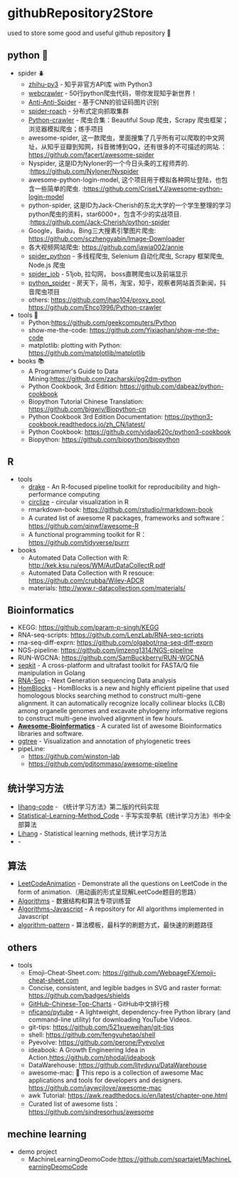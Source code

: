 # githubRepository2Store
used to store some good and useful github repository :floppy_disk:


## python :snake:
+ spider :beetle:
  + [zhihu-py3](https://github.com/7sDream/zhihu-py3) - 知乎非官方API库 with Python3
  + [webcrawler](https://github.com/huntingzhu/webcrawler) - 50行python爬虫代码，带你发现知乎新世界！
  + [Anti-Anti-Spider](https://github.com/luyishisi/Anti-Anti-Spider) - 基于CNN的验证码图片识别
  + [spider-roach](https://github.com/weizetao/spider-roach) - 分布式定向抓取集群
  + [Python-crawler](https://github.com/Ehco1996/Python-crawler) - 爬虫合集：Beautiful Soup 爬虫，Scrapy 爬虫框架； 浏览器模拟爬虫；练手项目
  + awesome-spider, 这一款爬虫，里面搜集了几乎所有可以爬取的中文网址，从知乎豆瓣到知网，抖音微博到QQ，还有很多的不可描述的网站.：https://github.com/facert/awesome-spider
  + Nyspider, 这是ID为Nyloner的一个今日头条的工程师弄的. :https://github.com/Nyloner/Nyspider
  + awesome-python-login-model, 这个项目用于模拟各种网址登陆，也包含一些简单的爬虫. :https://github.com/CriseLYJ/awesome-python-login-model
  + python-spider, 这是ID为Jack-Cherish的东北大学的一个学生整理的学习python爬虫的资料，star6000+，包含不少的实战项目. :https://github.com/Jack-Cherish/python-spider
  + Google，Baidu，Bing三大搜素引擎图片爬虫: https://github.com/sczhengyabin/Image-Downloader
  + 各大视频网站爬虫: https://github.com/iawia002/annie
  + [spider_python](https://github.com/xingag/spider_python) - 多线程爬虫, Selenium 自动化爬虫, Scrapy 框架爬虫, Node.js 爬虫
  + [spider_job](https://github.com/xianyunyh/spider_job) - 51job, 拉勾网， boss直聘爬虫以及前端显示
  + [python_spider](https://github.com/liangzhuz/python_spider) - 房天下，简书，淘宝，知乎，观察者网站首页新闻，抖音爬虫项目
  + others: https://github.com/jhao104/proxy_pool, https://github.com/Ehco1996/Python-crawler
+ tools :wrench:
  + Python:https://github.com/geekcomputers/Python
  + show-me-the-code: https://github.com/Yixiaohan/show-me-the-code
  + matplotlib: plotting with Python: https://github.com/matplotlib/matplotlib
+ books :books:
  + A Programmer's Guide to Data Mining:https://github.com/zacharski/pg2dm-python
  + Python Cookbook, 3rd Edition: https://github.com/dabeaz/python-cookbook
  + Biopython Tutorial Chinese Translation: https://github.com/bigwiv/Biopython-cn
  + Python Cookbook 3rd Edition Documentation: https://python3-cookbook.readthedocs.io/zh_CN/latest/
  + Python Cookbook: https://github.com/yidao620c/python3-cookbook
  + Biopython: https://github.com/biopython/biopython



## R
+ tools
  + [drake](https://github.com/ropensci/drake) - An R-focused pipeline toolkit for reproducibility and high-performance computing
  + [circlize](https://github.com/jokergoo/circlize) - circular visualization in R
  + rmarkdown-book: https://github.com/rstudio/rmarkdown-book 
  + A curated list of awesome R packages, frameworks and software： https://github.com/qinwf/awesome-R
  + A functional programming toolkit for R： https://github.com/tidyverse/purrr
+ books
  + Automated Data Collection with R: http://kek.ksu.ru/eos/WM/AutDataCollectR.pdf
  + Automated Data Collection with R resouce: https://github.com/crubba/Wiley-ADCR
  + materials: http://www.r-datacollection.com/materials/



## Bioinformatics
+ KEGG: https://github.com/param-p-singh/KEGG
+ RNA-seq-scripts: https://github.com/LenzLab/RNA-seq-scripts
+ rna-seq-diff-exprn: https://github.com/olgabot/rna-seq-diff-exprn
+ NGS-pipeline: https://github.com/jmzeng1314/NGS-pipeline
+ RUN-WGCNA: https://github.com/SamBuckberry/RUN-WGCNA
+ [seqkit](https://github.com/shenwei356/seqkit) - A cross-platform and ultrafast toolkit for FASTA/Q file manipulation in Golang
+ [RNA-Seq](https://github.com/gouthamatla/RNA-Seq) - Next Generation sequencing Data analysis
+ [HomBlocks](https://github.com/fenghen360/HomBlocks) - HomBlocks is a new and highly efficient pipeline that used homologous blocks searching method to construct multi-gene alignment. It can automatically recognize locally collinear blocks (LCB) among organelle genomes and excavate phylogeny informative regions to construct multi-gene involved alignment in few hours.
+ [**Awesome-Bioinformatics**](https://github.com/danielecook/Awesome-Bioinformatics) - A curated list of awesome Bioinformatics libraries and software. 
+ [ggtree](https://github.com/GuangchuangYu/ggtree) - Visualization and annotation of phylogenetic trees
+ pipeLine: 
  + https://github.com/winston-lab
  + https://github.com/pditommaso/awesome-pipeline


## 统计学习方法
+ [lihang-code](https://github.com/fengdu78/lihang-code) - 《统计学习方法》第二版的代码实现
+ [Statistical-Learning-Method_Code](https://github.com/Dod-o/Statistical-Learning-Method_Code) - 手写实现李航《统计学习方法》书中全部算法
+ [Lihang](https://github.com/SmirkCao/Lihang) - Statistical learning methods, 统计学习方法
+ []() -


## 算法
+ [LeetCodeAnimation](https://github.com/MisterBooo/LeetCodeAnimation) - Demonstrate all the questions on LeetCode in the form of animation.（用动画的形式呈现解LeetCode题目的思路）
+ [Algorithms](https://github.com/iostalks/Algorithms) - 数据结构和算法专项训练营
+ [Algorithms-Javascript](https://github.com/TheAlgorithms/Javascript) - A repository for All algorithms implemented in Javascript
+ [algorithm-pattern](https://github.com/greyireland/algorithm-pattern) - 算法模板，最科学的刷题方式，最快速的刷题路径





## others
+ tools 
  + Emoji-Cheat-Sheet.com: https://github.com/WebpageFX/emoji-cheat-sheet.com
  + Concise, consistent, and legible badges in SVG and raster format: https://github.com/badges/shields
  + [GitHub-Chinese-Top-Charts](https://github.com/kon9chunkit/GitHub-Chinese-Top-Charts) - GitHub中文排行榜
  + [nficano/pytube](https://github.com/nficano/pytube) - A lightweight, dependency-free Python library (and command-line utility) for downloading YouTube Videos.
  + git-tips: https://github.com/521xueweihan/git-tips
  + shell: https://github.com/fengyuhetao/shell
  + Pyevolve: https://github.com/perone/Pyevolve
  + ideabook: A Growth Engineering Idea in Action.https://github.com/phodal/ideabook
  + DataWarehouse: https://github.com/ljtyduyu/DataWarehouse
  + awesome-mac:  This repo is a collection of awesome Mac applications and tools for developers and designers. https://github.com/jaywcjlove/awesome-mac
  + awk Tutorial: https://awk.readthedocs.io/en/latest/chapter-one.html
  + Curated list of awesome lists： https://github.com/sindresorhus/awesome
  
## mechine learning 
+ demo project
  + MachineLearningDeomoCode:https://github.com/spartajet/MachineLearningDeomoCode


